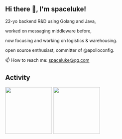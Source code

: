 ## Hi there 👋, I'm spaceluke!

22-yo backend R&D using Golang and Java,

worked on messaging middleware before,

now focusing and working on logistics & warehousing.

open source enthusiast, committer of @apolloconfig.

📫 How to reach me: spaceluke@qq.com





## Activity
<div>
	<img height="150px" src="https://github-readme-stats.vercel.app/api?username=spaceluke&show_icons=true&bg_color=00000000&hide_title=true&show_icons=true&line_height=21" />
	<img height="150px" src="https://github-readme-stats.vercel.app/api/top-langs/?username=spaceluke&layout=compact&hide_title=true&show_icons=trueline_height=21" />
</div>
